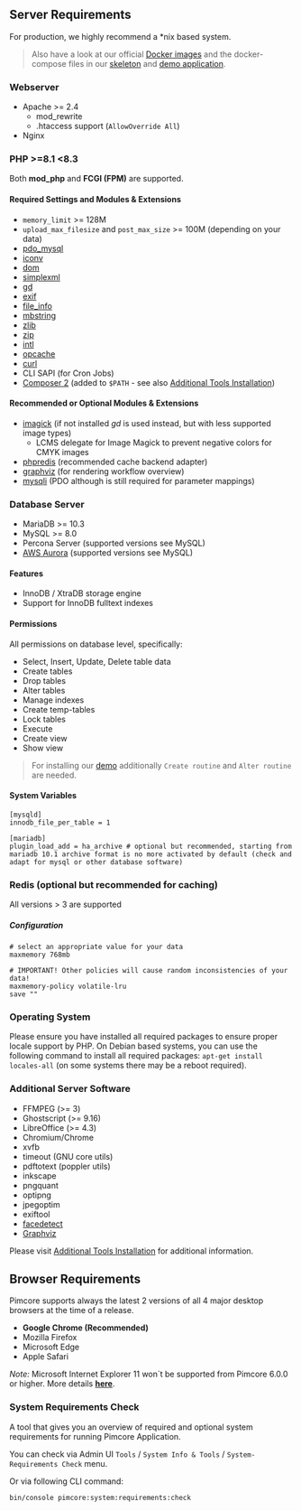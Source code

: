 ## Server Requirements 

For production, we highly recommend a *nix based system.

> Also have a look at our official [Docker images](https://hub.docker.com/r/pimcore/pimcore) and the
> docker-compose files in our [skeleton](https://github.com/pimcore/skeleton/blob/11.x/docker-compose.yaml) 
> and [demo application](https://github.com/pimcore/demo/blob/11.x/docker-compose.yaml).  


### Webserver 
- Apache >= 2.4
  - mod_rewrite
  - .htaccess support (`AllowOverride All`)
- Nginx


### PHP >=8.1 <8.3
Both **mod_php** and **FCGI (FPM)** are supported.  

#### Required Settings and Modules & Extensions
- `memory_limit` >= 128M
- `upload_max_filesize` and `post_max_size` >= 100M (depending on your data) 
- [pdo_mysql](http://php.net/pdo-mysql)
- [iconv](http://php.net/iconv)
- [dom](http://php.net/dom)
- [simplexml](http://php.net/simplexml)
- [gd](http://php.net/gd)
- [exif](http://php.net/exif)
- [file_info](http://php.net/fileinfo) 
- [mbstring](http://php.net/mbstring)
- [zlib](http://php.net/zlib)
- [zip](http://php.net/zip)
- [intl](http://www.php.net/intl)
- [opcache](http://php.net/opcache)
- [curl](http://php.net/curl)
- CLI SAPI (for Cron Jobs)
- [Composer 2](https://getcomposer.org/) (added to `$PATH` - see also [Additional Tools Installation](./03_System_Setup_and_Hosting/06_Additional_Tools_Installation.md))

#### Recommended or Optional Modules & Extensions 
- [imagick](http://php.net/imagick) (if not installed *gd* is used instead, but with less supported image types)
  - LCMS delegate for Image Magick to prevent negative colors for CMYK images
- [phpredis](https://github.com/phpredis/phpredis) (recommended cache backend adapter)
- [graphviz](https://www.graphviz.org/) (for rendering workflow overview)
- [mysqli](http://php.net/mysqli) (PDO although is still required for parameter mappings)
  
### Database Server
- MariaDB >= 10.3
- MySQL >= 8.0
- Percona Server (supported versions see MySQL)
- [AWS Aurora](https://aws.amazon.com/de/about-aws/whats-new/2021/11/amazon-aurora-mysql-8-0/) (supported versions see MySQL)

#### Features
- InnoDB / XtraDB storage engine
- Support for InnoDB fulltext indexes

#### Permissions
All permissions on database level, specifically: 
- Select, Insert, Update, Delete table data
- Create tables
- Drop tables
- Alter tables
- Manage indexes
- Create temp-tables
- Lock tables
- Execute
- Create view
- Show view

> For installing our [demo](https://github.com/pimcore/demo) additionally `Create routine` and `Alter routine` are needed. 

#### System Variables
```
[mysqld]
innodb_file_per_table = 1

[mariadb]
plugin_load_add = ha_archive # optional but recommended, starting from mariadb 10.1 archive format is no more activated by default (check and adapt for mysql or other database software)
```

### Redis (optional but recommended for caching)
All versions > 3 are supported
##### Configuration 
```
# select an appropriate value for your data
maxmemory 768mb
                   
# IMPORTANT! Other policies will cause random inconsistencies of your data!
maxmemory-policy volatile-lru   
save ""
```

### Operating System
Please ensure you have installed all required packages to ensure proper locale support by PHP.
On Debian based systems, you can use the following command to install all required packages: 
`apt-get install locales-all` (on some systems there may be a reboot required).


### Additional Server Software 
- FFMPEG (>= 3)
- Ghostscript (>= 9.16)
- LibreOffice (>= 4.3)
- Chromium/Chrome
- xvfb
- timeout (GNU core utils)
- pdftotext (poppler utils)
- inkscape
- pngquant
- optipng
- jpegoptim
- exiftool
- [facedetect](https://github.com/wavexx/facedetect) 
- [Graphviz](https://www.graphviz.org/)

Please visit [Additional Tools Installation](03_System_Setup_and_Hosting/06_Additional_Tools_Installation.md) for additional information. 

## Browser Requirements
Pimcore supports always the latest 2 versions of all 4 major desktop browsers at the time of a release. 

- **Google Chrome  (Recommended)**
- Mozilla Firefox 
- Microsoft Edge
- Apple Safari

*Note:* Microsoft Internet Explorer 11 won`t be supported from Pimcore 6.0.0 or higher. More details **[here](https://github.com/pimcore/pimcore/issues/2989)**.

### System Requirements Check

A tool that gives you an overview of required and optional system requirements for running Pimcore Application.

You can check via Admin UI `Tools` / `System Info & Tools` / `System-Requirements Check` menu.

Or via following CLI command:

```bash
bin/console pimcore:system:requirements:check
```
